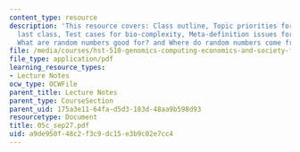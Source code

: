 ```yaml
---
content_type: resource
description: 'This resource covers: Class outline, Topic priorities for homework since
  last class, Test cases for bio-complexity, Meta-definition issues for bio-complexity,
  What are random numbers good for? and Where do random numbers come from?'
file: /media/courses/hst-510-genomics-computing-economics-and-society-fall-2005/a9de950f48c2f3c9dc15e3b9c02e7cc4_05c_sep27.pdf
file_type: application/pdf
learning_resource_types:
- Lecture Notes
ocw_type: OCWFile
parent_title: Lecture Notes
parent_type: CourseSection
parent_uid: 175a3e11-64fa-d5d3-183d-48aa9b598d93
resourcetype: Document
title: 05c_sep27.pdf
uid: a9de950f-48c2-f3c9-dc15-e3b9c02e7cc4
---
```

